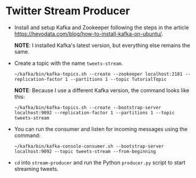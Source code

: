 # Twitter Stream Producer

- Install and setup Kafka and Zookeeper following the steps in the article https://hevodata.com/blog/how-to-install-kafka-on-ubuntu/.

  **NOTE**: I installed Kafka's latest version, but everything else remains the same.

- Create a topic with the name `tweets-stream`.

  ```
  ~/kafka/bin/kafka-topics.sh --create --zookeeper localhost:2181 --replication-factor 1 --partitions 1 --topic TutorialTopic
  ```

  **NOTE**: Because I use a different Kafka version, the command looks like this:

  ```
  ~/kafka/bin/kafka-topics.sh --create --bootstrap-server localhost:9092 --replication-factor 1 --partitions 1 --topic tweets-stream
  ```

- You can run the consumer and listen for incoming messages using the command:

  ```
  ~/kafka/bin/kafka-console-consumer.sh --bootstrap-server localhost:9092 --topic tweets-stream --from-beginning
  ```

- `cd` into `stream-producer` and run the Python `producer.py` script to start streaming tweets.
